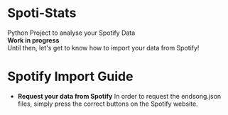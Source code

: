 # Spoti-Stats
 Python Project to analyse your Spotify Data<br>
 **Work in progress**<br>
 Until then, let's get to know how to import your data from Spotify!

 # Spotify Import Guide
 - **Request your data from Spotify**
 In order to request the endsong.json files, simply press the correct buttons on the Spotify website.

